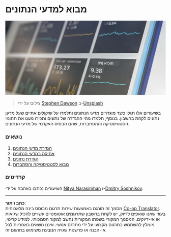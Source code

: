 <!--
CO_OP_TRANSLATOR_METADATA:
{
  "original_hash": "696a8474a01054281704cbfb09148949",
  "translation_date": "2025-08-28T15:45:30+00:00",
  "source_file": "1-Introduction/README.md",
  "language_code": "he"
}
-->
# מבוא למדעי הנתונים

![נתונים בפעולה](../../../translated_images/data.48e22bb7617d8d92188afbc4c48effb920ba79f5cebdc0652cd9f34bbbd90c18.he.jpg)  
> צילום על ידי <a href="https://unsplash.com/@dawson2406?utm_source=unsplash&utm_medium=referral&utm_content=creditCopyText">Stephen Dawson</a> ב-<a href="https://unsplash.com/s/photos/data?utm_source=unsplash&utm_medium=referral&utm_content=creditCopyText">Unsplash</a>

בשיעורים אלו תגלו כיצד מוגדרים מדעי הנתונים ותלמדו על שיקולים אתיים שעל מדען נתונים לקחת בחשבון. בנוסף, תלמדו מהי ההגדרה של נתונים ותכירו מעט את תחומי הסטטיסטיקה וההסתברות, שהם הבסיס האקדמי של מדעי הנתונים.

### נושאים

1. [הגדרת מדעי הנתונים](01-defining-data-science/README.md)  
2. [אתיקה במדעי הנתונים](02-ethics/README.md)  
3. [הגדרת נתונים](03-defining-data/README.md)  
4. [מבוא לסטטיסטיקה והסתברות](04-stats-and-probability/README.md)  

### קרדיטים

השיעורים נכתבו באהבה על ידי [Nitya Narasimhan](https://twitter.com/nitya) ו-[Dmitry Soshnikov](https://twitter.com/shwars).  

---

**כתב ויתור**:  
מסמך זה תורגם באמצעות שירות תרגום מבוסס בינה מלאכותית [Co-op Translator](https://github.com/Azure/co-op-translator). בעוד שאנו שואפים לדיוק, יש לקחת בחשבון שתרגומים אוטומטיים עשויים להכיל שגיאות או אי-דיוקים. המסמך המקורי בשפתו המקורית נחשב למקור הסמכותי. למידע קריטי, מומלץ להשתמש בתרגום מקצועי על ידי מתרגם אנושי. איננו נושאים באחריות לכל אי-הבנה או פרשנות שגויה הנובעת משימוש בתרגום זה.  